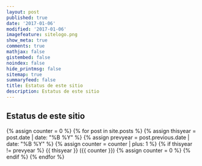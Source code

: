 ```yaml
---
layout: post
published: true
date: '2017-01-06'
modified: '2017-01-06'
imagefeature: sitelogo.png
show_meta: true
comments: true
mathjax: false
gistembed: false
noindex: false
hide_printmsg: false
sitemap: true
summaryfeed: false
title: Estatus de este sitio
description: Estatus de este sitio
---
```


## Estatus de este sitio

{% assign counter = 0 %}
{% for post in site.posts %}
  {% assign thisyear = post.date | date: "%B %Y" %}
  {% assign prevyear = post.previous.date | date: "%B %Y" %}
  {% assign counter = counter | plus: 1 %}
  {% if thisyear != prevyear %}
    {{ thisyear }} ({{ counter }})
    {% assign counter = 0 %}
  {% endif %}
{% endfor %}
